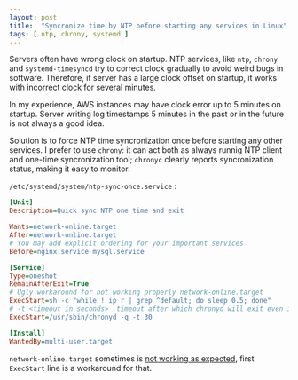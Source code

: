 ```yaml
---
layout: post
title:  "Syncronize time by NTP before starting any services in Linux"
tags: [ ntp, chrony, systemd ]
---
```


Servers often have wrong clock on startup. NTP services, like `ntp`, `chrony` and `systemd-timesyncd` try to correct clock gradually to avoid weird bugs in software. Therefore, if server has a large clock offset on startup, it works with incorrect clock for several minutes.

In my experience, AWS instances may have clock error up to 5 minutes on startup. Server writing log timestamps 5 minutes in the past or in the future is not always a good idea.

Solution is to force NTP time syncronization once before starting any other services. I prefer to use `chrony`: it can act both as always runnig NTP client and one-time syncronization tool; `chronyc` clearly reports syncronization status, making it easy to monitor.

`/etc/systemd/system/ntp-sync-once.service` :

```ini
[Unit]
Description=Quick sync NTP one time and exit

Wants=network-online.target
After=network-online.target
# You may add explicit ordering for your important services
Before=nginx.service mysql.service

[Service]
Type=oneshot
RemainAfterExit=True
# Ugly workaround for not working properly network-online.target
ExecStart=sh -c "while ! ip r | grep ^default; do sleep 0.5; done"
# -t <timeout in seconds>  timeout after which chronyd will exit even if clock is not syncronized
ExecStart=/usr/sbin/chronyd -q -t 30

[Install]
WantedBy=multi-user.target
```

`network-online.target` sometimes is [not working as expected](/2020/12/23/systemd-broken-network-online-target-workaround.html), first `ExecStart` line is a workaround for that.

